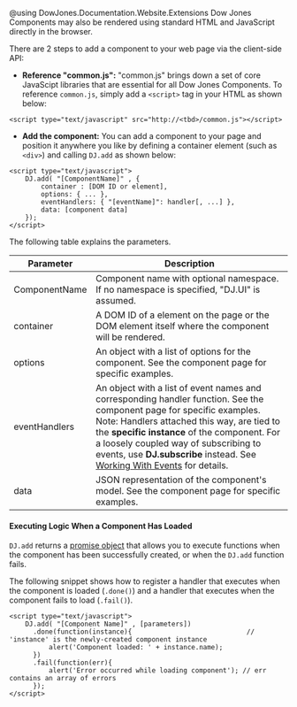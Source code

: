 ﻿@using DowJones.Documentation.Website.Extensions
Dow Jones Components may also be rendered using standard HTML and JavaScript directly in the browser.

There are 2 steps to add a component to your web page via the client-side API:

* **Reference "common.js":** "common.js" brings down a set of core JavaScipt libraries that are essential for all Dow Jones Components. 
 To reference `common.js`, simply add a `<script>` tag in your HTML as shown below:

~~~~
<script type="text/javascript" src="http://<tbd>/common.js"></script>
~~~~

* **Add the component:** You can add a component to your page and position it anywhere you like by defining a container element (such as `<div>`) and calling `DJ.add` as shown below:
		
~~~~
<script type="text/javascript">
	DJ.add( "[ComponentName]" , {
		container : [DOM ID or element],
		options: { ... },
		eventHandlers: { "[eventName]": handler[, ...] },
		data: [component data]
	}); 
</script>
~~~~

The following table explains the parameters.

Parameter            | Description
---------------------|--------------------------
ComponentName        | Component name with optional namespace. If no namespace is specified, "DJ.UI" is assumed.
container            | A DOM ID of a element on the page or the DOM element itself where the component will be rendered.
options				 | An object with a list of options for the component. See the component page for specific examples.
eventHandlers		 | An object with a list of event names and corresponding handler function. See the component page for specific examples.<br/><span class="label">Note: </span> <span class="comment"> Handlers attached this way, are tied to the **specific instance** of the component. For a loosely coupled way of subscribing to events, use **DJ.subscribe** instead. See [Working With Events](Components/WorkingWithEvents) for details.</span>
data				 | JSON representation of the component's model. See the component page for specific examples.

#### Executing Logic When a Component Has Loaded
`DJ.add` returns a [promise object](http://wiki.commonjs.org/wiki/Promises/A) that allows you to execute functions when the component has been successfully created, or when the `DJ.add` function fails.

The following snippet shows how to register a handler that executes when the component is loaded (`.done()`) and a handler that executes when the component fails to load  (`.fail()`).

~~~~
<script type="text/javascript">
	DJ.add( "[Component Name]" , [parameters])
	  .done(function(instance){								// 'instance' is the newly-created component instance
		  alert('Component loaded: ' + instance.name);
	  })
	  .fail(function(err){
		  alert('Error occurred while loading component'); // err contains an array of errors
	  }); 
</script>
~~~~
